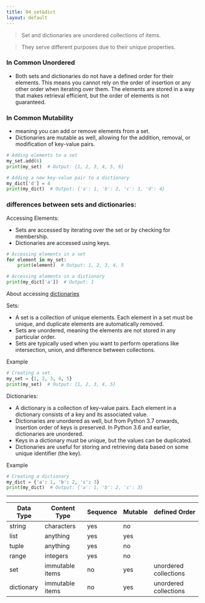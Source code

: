 ```yaml
---
title: 04_set&dict
layout: default
---
```


> Set and dictionaries are unordered collections of items.

> They serve different purposes due to their unique properties.

### In Common Unordered

- Both sets and dictionaries do not have a defined order for their elements. This means you cannot rely on the order of insertion or any other order when iterating over them. The elements are stored in a way that makes retrieval efficient, but the order of elements is not guaranteed.

### In Common Mutability

- meaning you can add or remove elements from a set.
- Dictionaries are mutable as well, allowing for the addition, removal, or modification of key-value pairs.

```python
# Adding elements to a set
my_set.add(6)
print(my_set)  # Output: {1, 2, 3, 4, 5, 6}

# Adding a new key-value pair to a dictionary
my_dict['d'] = 4
print(my_dict)  # Output: {'a': 1, 'b': 2, 'c': 3, 'd': 4}
```

### differences between sets and dictionaries:

Accessing Elements:
- Sets are accessed by iterating over the set or by checking for membership.
- Dictionaries are accessed using keys.

```python
# Accessing elements in a set
for element in my_set:
    print(element)  # Output: 1, 2, 3, 4, 5

# Accessing elements in a dictionary
print(my_dict['a'])  # Output: 1
```

About accessing [dictionaries]()

Sets: 

- A set is a collection of unique elements. Each element in a set must be unique, and duplicate elements are automatically removed. 
- Sets are unordered, meaning the elements are not stored in any particular order.
- Sets are typically used when you want to perform operations like intersection, union, and difference between collections.

Example

```python
# Creating a set
my_set = {1, 2, 3, 4, 5}
print(my_set)  # Output: {1, 2, 3, 4, 5}
```

Dictionaries: 

- A dictionary is a collection of key-value pairs. Each element in a dictionary consists of a key and its associated value. 
- Dictionaries are unordered as well, but from Python 3.7 onwards, insertion order of keys is preserved. In Python 3.6 and earlier, dictionaries are unordered.
- Keys in a dictionary must be unique, but the values can be duplicated. 
- Dictionaries are useful for storing and retrieving data based on some unique identifier (the key).

Example

```python
# Creating a dictionary
my_dict = {'a': 1, 'b': 2, 'c': 3}
print(my_dict)  # Output: {'a': 1, 'b': 2, 'c': 3}
```

---

| Data Type  | Content Type  | Sequence  | Mutable  | defined Order  |
|---|---|---|---|---|
| string  | characters  | yes  | no  |  |
| list  | anything  | yes  | yes  |  |
| tuple  | anything  | yes  | no  |  |
| range  | integers  | yes  | no  |  |
| set  | immutable items  | no  | yes  | unordered collections |
| dictionary  | immutable items  | no  | yes  | unordered collections |